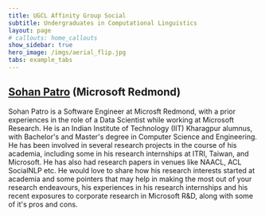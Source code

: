 ```yaml
---
title: UGCL Affinity Group Social
subtitle: Undergraduates in Computational Linguistics
layout: page
# callouts: home_callouts
show_sidebar: true
hero_image: /imgs/aerial_flip.jpg
tabs: example_tabs
---
```


## [Sohan Patro](https://sohanpatro.github.io/) (Microsoft Redmond)

Sohan Patro is a Software Engineer at Microsft Redmond, with a prior experiences in the role of a Data Scientist while working at Microsoft Research. He is an Indian Institute of Technology (IIT) Kharagpur alumnus, with Bachelor's and Master's degree in Computer Science and Engineering. He has been involved in several research projects in the course of his academia, including some in his research internships at ITRI, Taiwan, and Microsoft. He has also had research papers in venues like NAACL, ACL SocialNLP etc. He would love to share how his research interests started at academia and some pointers that may help in making the most out of your research endeavours, his experiences in his research internships and his recent exposures to corporate research in Microsoft R&D, along with some of it's pros and cons.